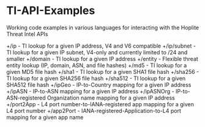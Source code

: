 # TI-API-Examples

Working code examples in various languages for interacting with the Hoplite Threat Intel APIs

+/ip - TI lookup for a given IP address, V4 and V6 compatible
+/ip/subnet - TI lookup for a given IP subnet, V4-only and currently limited to /24 and smaller
+/domain - TI lookup for a given IP address
+/entity - Flexible threat entity lookup (IP, domain, ASN, and file hashes)
+/md5 - TI lookup for a given MD5 file hash
+/sha1 - TI lookup for a given SHA1 file hash
+/sha256 - TI lookup for a given SHA256 file hash
+/sha512 - TI lookup for a given SHA512 file hash
+/ipGeo - IP-to-Country mapping for a given IP address
+/ipASN - IP-to-ASN mapping for a given IP address
+/ipASNOrg - IP-to-ASN-registered Organization name mapping for a given IP address
+/port2App - L4 port number-to-IANA-registered app mapping for a given L4 port number
+/app2Port - IANA-registered-Application-to-L4 port mapping for a given app name

